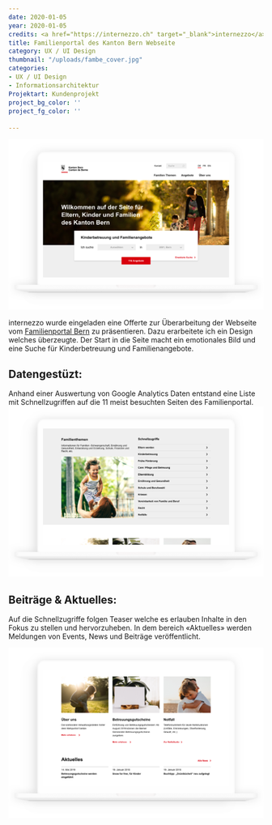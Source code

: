 ```yaml
---
date: 2020-01-05
year: 2020-01-05
credits: <a href="https://internezzo.ch" target="_blank">internezzo</a>, <a href="http://susannbuchholz.com/" target="_blank">Susann Buchholz</a>
title: Familienportal des Kanton Bern Webseite
category: UX / UI Design
thumbnail: "/uploads/fambe_cover.jpg"
categories:
- UX / UI Design
- Informationsarchitektur
Projektart: Kundenprojekt
project_bg_color: ''
project_fg_color: ''

---
```

![](/uploads/fambe_Startseite.png)

internezzo wurde eingeladen eine Offerte zur Überarbeitung der Webseite vom <a href="https://www.fambe.sites.be.ch/" target="_blank">Familienportal Bern</a> zu präsentieren.
Dazu erarbeitete ich ein Design welches überzeugte. Der Start in die Seite macht ein emotionales Bild und eine Suche für Kinderbetreuung und Familienangebote.

## Datengestüzt:

Anhand einer Auswertung von Google Analytics Daten entstand eine Liste mit Schnellzugriffen auf die 11 meist besuchten Seiten des Familienportal.
![](/uploads/Fambe_Schnellzugriffe.png)

## Beiträge & Aktuelles:
Auf die Schnellzugriffe folgen Teaser welche es erlauben Inhalte in den Fokus zu stellen und hervorzuheben. In dem bereich «Aktuelles» werden Meldungen von Events, News und Beiträge veröffentlicht.

![](/uploads/fambe_News.png)